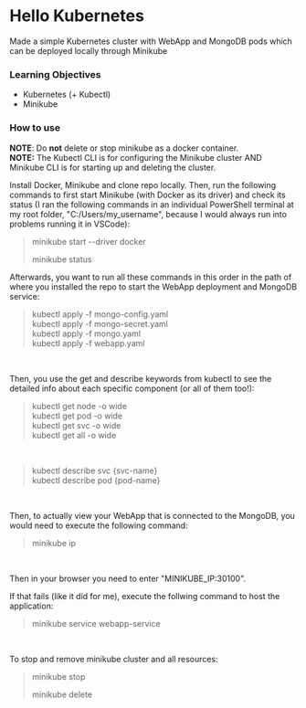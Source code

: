 # Hello Kubernetes
Made a simple Kubernetes cluster with WebApp and MongoDB pods which can be deployed locally through Minikube

### Learning Objectives
- Kubernetes (+ Kubectl)
- Minikube

### How to use
**NOTE**: Do **not** delete or stop minikube as a docker container. \
**NOTE:** The Kubectl CLI is for configuring the Minikube cluster AND Minikube CLI is for starting up and deleting the cluster.

Install Docker, Minikube and clone repo locally. Then, run the following commands to first start Minikube (with Docker as its driver) and check its status (I ran the following commands in an individual PowerShell terminal at my root folder, "C:/Users/my_username", because I would always run into problems running it in VSCode):

<blockquote>
  minikube start --driver docker 
  
  minikube status
</blockquote>

Afterwards, you want to run all these commands in this order in the path of where you installed the repo to start the WebApp deployment and MongoDB service: 

<blockquote>
  kubectl apply -f mongo-config.yaml <br>
  kubectl apply -f mongo-secret.yaml <br>
  kubectl apply -f mongo.yaml <br>
  kubectl apply -f webapp.yaml <br>
</blockquote> <br>

Then, you use the get and describe keywords from kubectl to see the detailed info about each specific component (or all of them too!):

<blockquote>
  kubectl get node -o wide<br>
  kubectl get pod -o wide<br>
  kubectl get svc -o wide<br>
  kubectl get all -o wide<br>
</blockquote> <br>

<blockquote>
  kubectl describe svc {svc-name} <br>
  kubectl describe pod {pod-name} <br>
</blockquote> <br>

Then, to actually view your WebApp that is connected to the MongoDB, you would need to execute the following command:

<blockquote>
  minikube ip
</blockquote> <br>

Then in your browser you need to enter "MINIKUBE_IP:30100".

If that fails (like it did for me), execute the follwing command to host the application:

<blockquote>
  minikube service webapp-service
</blockquote> <br>

To stop and remove minikube cluster and all resources:

<blockquote>
  minikube stop

  minikube delete
</blockquote> <br>